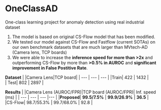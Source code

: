 # OneClassAD
One-class learning project for anomaly detection using real industrial dataset <br>

1. The model is based on original CS-Flow model that has been modified. <br>
2. We tested our model against CS-Flow and Fastflow (current SOTAs) on our own benchmark datasets that are much larger than MVtech-AD (Camera lens, TCP boards)
3. We were able to increase the **inference speed for more than >2x** and outperforming CS-Flow by more than **>0.5% in AUROC** and **significant improvement in False Postitive Rate**.

**Dataset**
| |Camera Lens|TCP board|
| --- | --- | --- | 
|Train| 422 | 1432 |  
| Test| 802 | 2897 |


**Results**
| |Camera Lens (AUROC/FPR)|TCP board (AUROC/FPR)| Inf. speed (ms) |
| --- | --- | --- |--- |
|**Proposed**| **99.5/7.5%** | **99.9/26.9%** |  **36.5** |
|CS-Flow| 98.7/55.3% | 99.7/68.0% |  92.8 |
